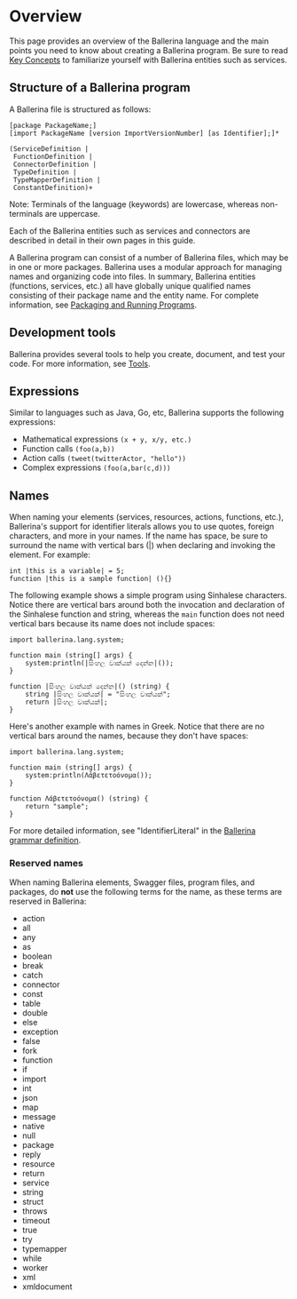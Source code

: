 # Overview

This page provides an overview of the Ballerina language and the main points you need to know about creating a Ballerina program. Be sure to read [Key Concepts](../key-concepts.md) to familiarize yourself with Ballerina entities such as services.

## Structure of a Ballerina program

A Ballerina file is structured as follows:

```
[package PackageName;]
[import PackageName [version ImportVersionNumber] [as Identifier];]*

(ServiceDefinition |
 FunctionDefinition |
 ConnectorDefinition |
 TypeDefinition |
 TypeMapperDefinition |
 ConstantDefinition)+
```

Note: Terminals of the language (keywords) are lowercase, whereas non-terminals are uppercase.

Each of the Ballerina entities such as services and connectors are described in detail in their own pages in this guide.

A Ballerina program can consist of a number of Ballerina files, which may be in one or more packages. Ballerina uses a modular approach for managing names and organizing code into files. In summary, Ballerina entities (functions, services, etc.) all have globally unique qualified names consisting of their package name and the entity name. For complete information, see [Packaging and Running Programs](packaging.md).

## Development tools

Ballerina provides several tools to help you create, document, and test your code. For more information, see [Tools](../tools.md).

## Expressions
Similar to languages such as Java, Go, etc, Ballerina supports the following expressions: 

* Mathematical expressions `(x + y, x/y, etc.)`
* Function calls `(foo(a,b))`
* Action calls `(tweet(twitterActor, "hello"))`
* Complex expressions `(foo(a,bar(c,d)))`

## Names
When naming your elements (services, resources, actions, functions, etc.), Ballerina's support for identifier literals allows you to use quotes, foreign characters, and more in your names. If the name has space, be sure to surround the name with vertical bars (|) when declaring and invoking the element. For example:

```
int |this is a variable| = 5;
function |this is a sample function| (){}
```

The following example shows a simple program using Sinhalese characters. Notice there are vertical bars around both the invocation and declaration of the Sinhalese function and string, whereas the `main` function does not need vertical bars because its name does not include spaces:

```
import ballerina.lang.system;

function main (string[] args) {
    system:println(|සිංහල වාක්යක් දෙන්න|());
}   

function |සිංහල වාක්යක් දෙන්න|() (string) {
    string |සිංහල වාක්යක්| = "සිංහල වාක්යක්";
    return |සිංහල වාක්යක්|;
}
```

Here's another example with names in Greek. Notice that there are no vertical bars around the names, because they don't have spaces:

```
import ballerina.lang.system;

function main (string[] args) {
    system:println(Λάβετετοόνομα());
}

function Λάβετετοόνομα() (string) {
    return "sample";
}
```
For more detailed information, see "IdentifierLiteral" in the [Ballerina grammar definition](https://github.com/ballerinalang/ballerina/blob/master/docs/grammar/Ballerina.g4).

### Reserved names
When naming Ballerina elements, Swagger files, program files, and packages, do **not** use the following terms for the name, as these terms are reserved in Ballerina:

- action
- all
- any
- as
- boolean
- break
- catch
- connector
- const
- table
- double
- else
- exception
- false
- fork
- function
- if
- import
- int 
- json
- map
- message
- native
- null
- package
- reply
- resource
- return
- service
- string
- struct
- throws
- timeout
- true
- try
- typemapper
- while
- worker
- xml
- xmldocument

